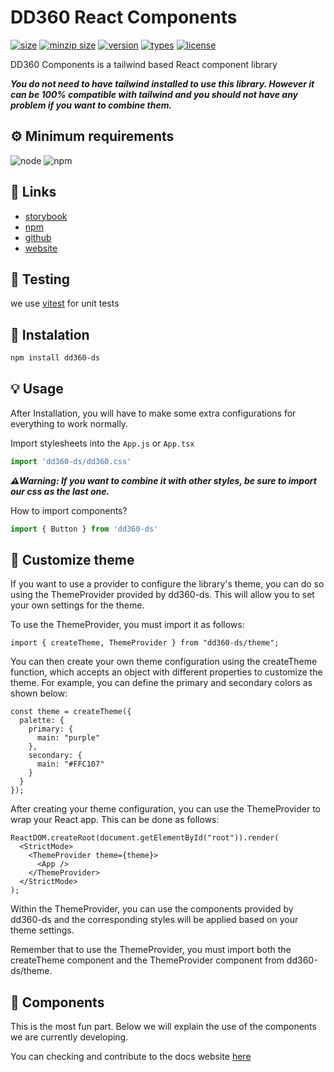 # DD360 React Components

[![size](https://badgen.net/bundlephobia/min/dd360-ds)](https://www.npmjs.com/package/dd360-ds)
[![minzip size](https://badgen.net/bundlephobia/minzip/dd360-ds)](https://www.npmjs.com/package/dd360-ds)
[![version](https://badgen.net/npm/v/dd360-ds)](https://www.npmjs.com/package/dd360-ds)
[![types](https://badgen.net/npm/types/dd360-ds)](https://www.npmjs.com/package/dd360-ds)
[![license](https://badgen.net/npm/license/dd360-ds)](https://www.npmjs.com/package/dd360-ds)

DD360 Components is a tailwind based React component library

***You do not need to have tailwind installed to use this library. However it can be 100% compatible with tailwind and you should not have any problem if you want to combine them.***


## ⚙️ Minimum requirements
![node](https://shields.io/badge/node-v16+-lightgray?logo=nodedotjs&logoWidth=20&style=for-the-badge)
![npm](https://shields.io/badge/npm-v7+-lightgrey?logo=npm&logoWidth=20&style=for-the-badge)

## 🔮 Links

- [storybook](https://main--62ffec7466615c40c8dbe435.chromatic.com/)
- [npm](https://www.npmjs.com/package/dd360-ds)
- [github](https://github.com/dd3tech/dd360-components)
- [website](https://dd360-ds.netlify.app/)

## 🧪 Testing

we use [vitest](https://vitest.dev/) for unit tests

## 📲 Instalation

```bash
npm install dd360-ds
```

## 💡 Usage

After Installation, you will have to make some extra configurations for everything to work normally.

Import stylesheets into the `App.js` or `App.tsx`

```js
import 'dd360-ds/dd360.css'
```

***⚠️Warning: If you want to combine it with other styles, be sure to import our css as the last one.***


How to import components?

```jsx
import { Button } from 'dd360-ds'
```

## 💅 Customize theme

If you want to use a provider to configure the library's theme, you can do so using the ThemeProvider provided by dd360-ds. This will allow you to set your own settings for the theme.

To use the ThemeProvider, you must import it as follows:

```tsx
import { createTheme, ThemeProvider } from "dd360-ds/theme";
```

You can then create your own theme configuration using the createTheme function, which accepts an object with different properties to customize the theme. For example, you can define the primary and secondary colors as shown below:

```tsx
const theme = createTheme({
  palette: {
    primary: {
      main: "purple"
    },
    secondary: {
      main: "#FFC107"
    }
  }
});
```

After creating your theme configuration, you can use the ThemeProvider to wrap your React app. This can be done as follows:

```tsx
ReactDOM.createRoot(document.getElementById("root")).render(
  <StrictMode>
    <ThemeProvider theme={theme}>
      <App />
    </ThemeProvider>
  </StrictMode>
);
```

Within the ThemeProvider, you can use the components provided by dd360-ds and the corresponding styles will be applied based on your theme settings.

Remember that to use the ThemeProvider, you must import both the createTheme component and the ThemeProvider component from dd360-ds/theme.


## 🔫 Components

This is the most fun part. Below we will explain the use of the components we are currently developing.

You can checking and contribute to the docs website [here](https://github.com/dd3tech/dd360-components-docs)

